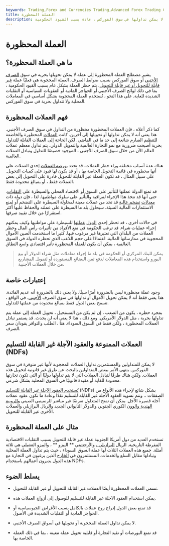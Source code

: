 ```yaml
---
keywords: Trading,Forex and Currencies Trading,Advanced Forex Trading Concepts,Advanced Concepts
title: العملة المحظورة
description: العملة المحظورة هي العملة التي لا يمكن تداولها في سوق الفوركس ، عادة بسبب القيود الحكومية.
---
```


# العملة المحظورة
## ما هي العملة المحظورة؟

يشير مصطلح العملة المحظورة إلى عملة لا يمكن تحويلها بحرية في سوق [الصرف الأجنبي](/foreign-exchange-markets) أو سوق الفوركس بسبب ضوابط الصرف. العملة المحجوبة هي فعليًا عملة [غير قابلة للتحويل أو غير قابلة للتحويل](/nonconvertiblecurrency). يتم حظر العملة بشكل عام بسبب القيود الحكومية ، بما في ذلك لوائح الصرف الأجنبي أو الحواجز المادية أو العقوبات السياسية أو التقلبات الشديدة للغاية. على هذا النحو ، تُستخدم العملة المحجوبة بشكل أساسي في المعاملات المحلية ولا تتداول بحرية في سوق الفوركس.

## فهم العملات المحظورة

كما ذكر أعلاه ، فإن العملات المحظورة محظورة من التداول في سوق الصرف الأجنبي. هذا يعني أنه لا يمكن تداولها أو تحويلها إلى آخرين. كانت [العملات](/currency) المحظورة والخاضعة للتنظيم الصارم شائعة إلى حد ما في الماضي. لكن الحاجة إلى العملات القابلة للتداول بحرية أصبحت ضرورية مع نمو التجارة العالمية والتمويل الدولي. يتم تداول معظم عملات العالم الآن من خلال سوق الصرف الأجنبي ، الموجود خصيصًا للتداول وتبادل العملات العالمية.

هناك عدة أسباب مختلفة وراء حظر العملات. قد تحدد [بورصة العملات](/currency-exchange) إحدى العملات على أنها محظورة في قائمة التحويل الخاصة بها ، أو قد يكون لها قيود على كميات التحويل. على سبيل المثال ، قد تكون العملة غير القابلة للتحويل قادرة على التحويل إلى بعض العملات فقط ، أو بمبالغ محدودة فقط.

قد تمنع الدولة عملتها للتأثير على السوق أو الاقتصاد المحلي والسيطرة على [التقلبات](/volatility). حتى أنها قد تتخذ هذا الإجراء لمراقبة والتأثير على سلوك مواطنيها. لذا ، فإن دولة ذات [معدلات](/hyperinflation) [تضخم عالية](/hyperinflation) قد تحد من عملات معينة لمحاولة السيطرة على التضخم أو لمنع الاستثمارات المالية السيئة. سيحاول بلد ما السيطرة على عملته والحفاظ عليها أكثر استقرارًا من خلال تقييد صرفها.

في حالات أخرى ، قد تحظر إحدى [الدول](/communism) [عملتها](/communism) للسيطرة على مواطنيها وكيف يمكنهم إجراء عمليات شراء. قد ترغب الحكومة في منع الأفراد من تأثيرات رأس المال وحظر العملات من البلدان التي تعتبرها غير مرغوب فيها. كثيرا ما استخدمت الصين الأموال المحجوبة في ممارساتها المالية. اعتمادًا على حجم اللاعب الذي تحظره الدولة في السوق العالمية ، يمكن أن يكون للعملة المحظورة تأثير اقتصادي واسع النطاق.

> يمكن للبنك المركزي أو الحكومة في بلد ما إجراء معاملات مثل شراء الدولار أو بيع اليورو واستخدام هذه المعاملات لدفع ثمن البضائع المستوردة أو لتمويل المشاريع من خلال العملات الأجنبية.

>

## إعتبارات خاصة

وجود عملة محظورة ليس بالضرورة أمرًا سيئًا. ولا يعني ذلك بالضرورة أنه عديم الفائدة. هذا يعني فقط أنه لا يمكن تحويل الأموال أو تداولها في سوق الصرف [الأجنبي](/market). في الواقع ، تسمح بعض الدول فقط بمبالغ محدودة من عملتها للتداول.

بمجرد حظره ، يكون من الصعب ، إن لم يكن من المستحيل ، تحويل العملة إلى عملة يتم تداولها بحرية ، مثل الدولار الأمريكي. ومع ذلك ، هذا لا يعني أنه لن يحدث. قد يستمر تبادل العملات المحظورة ، ولكن فقط في السوق السوداء. هنا ، الطلب والتوافر يقودان سعر الصرف.

## العملات الممنوعة والعقود الآجلة غير القابلة للتسليم (NDFs)

لا يمكن للمتداولين والمستثمرين تداول العملات المحجوبة لأنها غير متوفرة في سوق الفوركس. ينتهي الأمر ببعض المتداولين بالبحث عن طرق غير قانونية لتحويل هذه العملات. ولكن هناك طرقًا لتبادل العملات التي لا يتم تداولها دوليًا أو التي تكون تجارتها محدودة للغاية أو مقيدة قانونيًا في السوق المحلية بشكل شرعي.

[تُستخدم العقود الآجلة غير القابلة للتسليم](/ndf) (NDFs) بشكل شائع لإجراء هذه الأنواع من الصفقات .. وتتم تسوية العقود الآجلة غير القابلة للتسليم نقدًا وعادة ما تكون عقود عملات آجلة قصيرة الأجل. يمكن أن تمنح المتداول تعرضًا غير مباشر للرنمينبي الصيني [والروبية الهندية والوون](/inr) الكوري الجنوبي والدولار التايواني الجديد والريال البرازيلي والعملات الأخرى غير القابلة للتحويل.

## مثال على العملة المحظورة

تستخدم العديد من دول أمريكا الجنوبية عملة غير قابلة للتحويل بسبب التقلبات الاقتصادية المفرطة التاريخية. الريال [البرازيلي ،](/brl-brazilian-real) والأرجنتيني ** البيزو ** ، والبيزو التشيلي هي ثلاثة أمثلة. جميع هذه العملات الثلاث لها عملة السوق السوداء ، حيث يتم تداول العملة المحلية وتبادلها مقابل السلع والخدمات. المستثمرون في [الخارج](/offshore) الذين يرغبون في التجارة مع هذه الدول يديرون أعمالهم باستخدام NDFs.

## يسلط الضوء

- تسمى العملات المحظورة أيضًا العملات غير القابلة للتحويل أو غير القابلة للتحويل.

- يمكن استخدام العقود الآجلة غير القابلة للتسليم للوصول إلى أزواج العملات هذه.

- قد تمنع بعض الدول إدراج زوج عملات بالكامل بسبب الأغراض الجيوسياسية أو الحواجز المادية أو التقلبات الشديدة في الأصول.

- لا يمكن تداول العملة المحجوبة أو تحويلها في أسواق الصرف الأجنبي.

- قد تمنع البورصات أو تقيد التجارة أو قابلية تحويل عملة معينة ، بما في ذلك العملة الخاصة بها.

